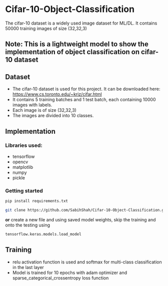 # Cifar-10-Object-Classification
The cifar-10 dataset is a widely used image dataset for ML/DL. It contains 50000 training images of size (32,32,3)

## **Note: This is a lightweight model to show the implementation of object classification on cifar-10 dataset**

## Dataset
- The cifar-10 dataset is used for this project. It can be downloaded here: https://www.cs.toronto.edu/~kriz/cifar.html
- It contains 5 training batches and 1 test batch, each containing 10000 images with labels.
- Each image is of size (32,32,3)
- The images are divided into 10 classes.

## Implementation
### Libraries used:
- tensorflow
- opencv
- matplotlib
- numpy
- pickle

### Getting started
```sh
pip install requirements.txt
```
```sh
git clone https://github.com/SabihShah/Cifar-10-Object-Classification.git
```
**or**
create a new file and using saved model weights, skip the training and onto the testing using
```sh
tensorflow.keras.models.load_model
```

## Training
- relu activation function is used and softmax for multi-class classification in the last layer
- Model is trained for 10 epochs with adam optimizer and sparse_categorical_crossentropy loss function
